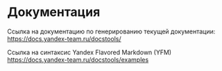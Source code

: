 # Документация

Ссылка на документацию по генерированию текущей документации: \
https://docs.yandex-team.ru/docstools/

Ссылка на синтаксис Yandex Flavored Markdown (YFM) \
https://docs.yandex-team.ru/docstools/examples

